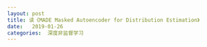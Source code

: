 ```yaml
---
layout: post
title: 读《MADE Masked Autoencoder for Distribution Estimation》
date:   2019-01-26
categories:  深度非监督学习
---
```

